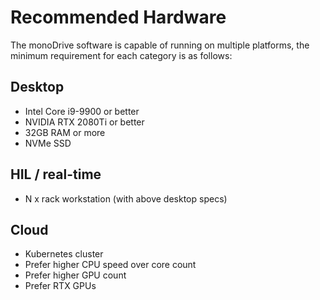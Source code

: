 # Recommended Hardware

The monoDrive software is capable of running on multiple platforms, the minimum requirement for each category is as follows:   

## Desktop
- Intel Core i9-9900 or better   
- NVIDIA RTX 2080Ti or better   
- 32GB RAM or more   
- NVMe SSD   

## HIL / real-time
- N x rack workstation (with above desktop specs)

## Cloud
- Kubernetes cluster   
- Prefer higher CPU speed over core count   
- Prefer higher GPU count   
- Prefer RTX GPUs   